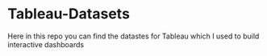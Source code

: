 # Tableau-Datasets #

Here in this repo you can find the datastes for Tableau which I used to build interactive dashboards 
